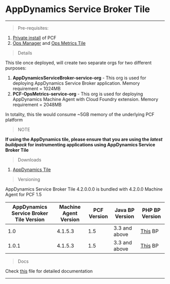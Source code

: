 AppDynamics Service Broker Tile 
===================
----------

> Pre-requisites:

 1. [Private install](http://docs.pivotal.io/pivotalcf/getstarted/) of PCF
 2. [Ops Manager](https://network.pivotal.io/) and [Ops Metrics Tile](https://network.pivotal.io/)

> Details

This tile once deployed, will create two separate orgs for two different purposes:

 1. **AppDynamicsServiceBroker-service-org**  - This org is used for deploying AppDynamics Service Broker application. Memory requirement = 1024MB
 2. **PCF-OpsMetrics-service-org** - This org is used for deploying AppDynamics Machine Agent with Cloud Foundry extension. Memory requirement  = 2048MB

In totality, this tile would consume ~5GB memory of the underlying PCF platform

> NOTE

  **If using the AppDynamics tile, please ensure that you are using the *latest buildpack* for instrumenting applications using AppDynamics Service Broker Tile** 

> Downloads

 1. [AppDynamics Tile](https://network.pivotal.io/products/p-appdynamics)

> Versioning

AppDynamics Service Broker Tile 4.2.0.0.0 is bundled with 4.2.0.0 Machine Agent for PCF 1.5

| AppDynamics Service Broker Tile Version  | Machine Agent Version | PCF Version  | Java BP Version  | PHP BP Version  |
| ------------- | ------------- | ------------ |------------- | ------------ |
| 1.0  | 4.1.5.3  | 1.5 | 3.3 and above | [This](https://github.com/Appdynamics/php-buildpack) BP |
| 1.0.1  | 4.1.5.3  | 1.5 | 3.3 and above | [This](https://github.com/Appdynamics/php-buildpack) BP |

> Docs

Check [this](https://github.com/Appdynamics/PCF-ServiceBroker/blob/master/docs/README.md) file for detailed documentation

----------
